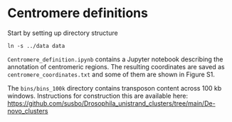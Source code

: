 # Centromere definitions

Start by setting up directory structure
```
ln -s ../data data
```


`Centromere_definition.ipynb` contains a Jupyter notebook describing the annotation of centromeric regions. The resulting coordinates are saved as `centromere_coordinates.txt` and some of them are shown in Figure S1.

The `bins/bins_100k` directory contains transposon content across 100 kb windows. Instructions for construction this are available here: https://github.com/susbo/Drosophila_unistrand_clusters/tree/main/De-novo_clusters
